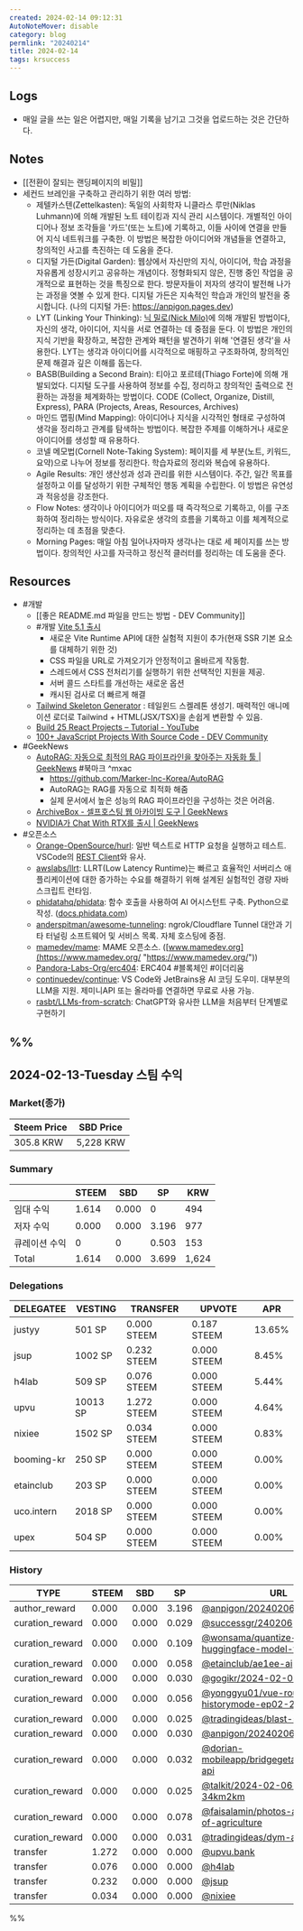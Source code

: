 ```yaml
---
created: 2024-02-14 09:12:31
AutoNoteMover: disable
category: blog
permlink: "20240214"
title: 2024-02-14
tags: krsuccess
---
```


## Logs
- 매일 글을 쓰는 일은 어렵지만, 매일 기록을 남기고 그것을 업로드하는 것은 간단하다.

## Notes
- [[전환이 잘되는 랜딩페이지의 비밀]]
- 세컨드 브레인을 구축하고 관리하기 위한 여러 방법:
	- 제텔카스텐(Zettelkasten): 독일의 사회학자 니클라스 루만(Niklas Luhmann)에 의해 개발된 노트 테이킹과 지식 관리 시스템이다. 개별적인 아이디어나 정보 조각들을 '카드'(또는 노트)에 기록하고, 이들 사이에 연결을 만들어 지식 네트워크를 구축한. 이 방법은 복잡한 아이디어와 개념들을 연결하고, 창의적인 사고를 촉진하는 데 도움을 준다.
	- 디지털 가든(Digital Garden): 웹상에서 자신만의 지식, 아이디어, 학습 과정을 자유롭게 성장시키고 공유하는 개념이다. 정형화되지 않은, 진행 중인 작업을 공개적으로 표현하는 것을 특징으로 한다. 방문자들이 저자의 생각이 발전해 나가는 과정을 엿볼 수 있게 한다. 디지털 가든은 지속적인 학습과 개인의 발전을 중시합니다. (나의 디지털 가든: https://anpigon.pages.dev)
	- LYT (Linking Your Thinking): [닉 밀로(Nick Milo)](https://www.youtube.com/@linkingyourthinking)에 의해 개발된 방법이다, 자신의 생각, 아이디어, 지식을 서로 연결하는 데 중점을 둔다. 이 방법은 개인의 지식 기반을 확장하고, 복잡한 관계와 패턴을 발견하기 위해 '연결된 생각'을 사용한다. LYT는 생각과 아이디어를 시각적으로 매핑하고 구조화하여, 창의적인 문제 해결과 깊은 이해를 돕는다.
	- BASB(Building a Second Brain): 티아고 포르테(Thiago Forte)에 의해 개발되었다. 디지털 도구를 사용하여 정보를 수집, 정리하고 창의적인 출력으로 전환하는 과정을 체계화하는 방법이다. CODE (Collect, Organize, Distill, Express), PARA (Projects, Areas, Resources, Archives)
	- 마인드 맵핑(Mind Mapping): 아이디어나 지식을 시각적인 형태로 구성하여 생각을 정리하고 관계를 탐색하는 방법이다. 복잡한 주제를 이해하거나 새로운 아이디어를 생성할 때 유용하다.
	- 코넬 메모법(Cornell Note-Taking System): 페이지를 세 부분(노트, 키워드, 요약)으로 나누어 정보를 정리한다. 학습자료의 정리와 복습에 유용하다.
	- Agile Results: 개인 생산성과 성과 관리를 위한 시스템이다. 주간, 일간 목표를 설정하고 이를 달성하기 위한 구체적인 행동 계획을 수립한다. 이 방법은 유연성과 적응성을 강조한다.
	- Flow Notes: 생각이나 아이디어가 떠오를 때 즉각적으로 기록하고, 이를 구조화하여 정리하는 방식이다. 자유로운 생각의 흐름을 기록하고 이를 체계적으로 정리하는 데 초점을 맞춘다.
	- Morning Pages: 매일 아침 일어나자마자 생각나는 대로 세 페이지를 쓰는 방법이다. 창의적인 사고를 자극하고 정신적 클러터를 정리하는 데 도움을 준다.

## Resources
- #개발
	- [[좋은 README.md 파일을 만드는 방법 - DEV Community]]
	- #개발 [Vite 5.1 출시](https://vitejs.dev/blog/announcing-vite5-1?ref=dailydev)
		- 새로운 Vite Runtime API에 대한 실험적 지원이 추가(현재 SSR 기본 요소를 대체하기 위한 것)
		- CSS 파일을 URL로 가져오기가 안정적이고 올바르게 작동함.
		- 스레드에서 CSS 전처리기를 실행하기 위한 선택적인 지원을 제공.
		- 서버 콜드 스타트를 개선하는 새로운 옵션
		- 캐시된 검사로 더 빠르게 해결
	- [Tailwind Skeleton Generator](https://www.producthunt.com/posts/tailwind-skeleton-generator) : 테일윈드 스켈레톤 생성기. 매력적인 애니메이션 로더로 Tailwind + HTML(JSX/TSX)을 손쉽게 변환할 수 있음.
	- [Build 25 React Projects – Tutorial - YouTube](https://www.youtube.com/watch?v=5ZdHfJVAY-s)
	- [100+ JavaScript Projects With Source Code - DEV Community](https://dev.to/shantanu_jana/100-javascript-projects-with-source-code-59lo?ref=dailydev)
- #GeekNews
	- [AutoRAG: 자동으로 최적의 RAG 파이프라인을 찾아주는 자동화 툴 | GeekNews](https://news.hada.io/topic?id=13343) #북마크 ^mxac
		- https://github.com/Marker-Inc-Korea/AutoRAG
		- AutoRAG는 RAG를 자동으로 최적화 해줌
		- 실제 문서에서 높은 성능의 RAG 파이프라인을 구성하는 것은 어려움.
	- [ArchiveBox - 셀프호스팅 웹 아카이빙 도구 | GeekNews](https://news.hada.io/topic?id=13356)
	- [NVIDIA가 Chat With RTX를 출시 | GeekNews](https://news.hada.io/topic?id=13352)
- #오픈소스
	- [Orange-OpenSource/hurl](https://github.com/Orange-OpenSource/hurl): 일반 텍스트로 HTTP 요청을 실행하고 테스트. VSCode의 [REST Client](https://marketplace.visualstudio.com/items?itemName=humao.rest-client)와 유사.
	- [awslabs/llrt](https://github.com/awslabs/llrt): LLRT(Low Latency Runtime)는 빠르고 효율적인 서버리스 애플리케이션에 대한 증가하는 수요를 해결하기 위해 설계된 실험적인 경량 자바스크립트 런타임.
	- [phidatahq/phidata](https://github.com/phidatahq/phidata): 함수 호출을 사용하여 AI 어시스턴트 구축. Python으로 작성. ([docs.phidata.com](https://docs.phidata.com/ "https://docs.phidata.com"))
	- [anderspitman/awesome-tunneling](https://github.com/anderspitman/awesome-tunneling): ngrok/Cloudflare Tunnel 대안과 기타 터널링 소프트웨어 및 서비스 목록. 자체 호스팅에 중점.
	- [mamedev/mame](https://github.com/mamedev/mame): MAME 오픈소스. ([www.mamedev.org](https://www.mamedev.org/ "https://www.mamedev.org/"))
	- [Pandora-Labs-Org/erc404](https://github.com/Pandora-Labs-Org/erc404): ERC404 #블록체인 #이더리움
	- [continuedev/continue](https://github.com/continuedev/continue): VS Code와 JetBrains용 AI 코딩 도우미. 대부분의 LLM을 지원. 제미니API 또는 올라마를 연결하면 무료로 사용 가능.
	- [rasbt/LLMs-from-scratch](https://github.com/rasbt/LLMs-from-scratch): ChatGPT와 유사한 LLM을 처음부터 단계별로 구현하기

%%
---

## 2024-02-13-Tuesday 스팀 수익

### Market(종가)
| Steem Price | SBD Price |
| --- | --- |
| 305.8 KRW | 5,228 KRW |

### Summary
| | STEEM | SBD | SP | KRW |
| --- | --- | --- | --- |--- |
| 임대 수익 | 1.614 | 0.000 | 0 | 494 |
| 저자 수익 | 0.000 | 0.000 | 3.196 | 977 |
| 큐레이션 수익 | 0 | 0 | 0.503 | 153 |
| Total | 1.614 | 0.000 | 3.699 | 1,624 |

### Delegations
| DELEGATEE | VESTING | TRANSFER | UPVOTE | APR |
| --- | --- | --- | --- | --- |
| justyy | 501 SP | 0.000 STEEM | 0.187 STEEM | 13.65% |
| jsup | 1002 SP | 0.232 STEEM | 0.000 STEEM | 8.45% |
| h4lab | 509 SP | 0.076 STEEM | 0.000 STEEM | 5.44% |
| upvu | 10013 SP | 1.272 STEEM | 0.000 STEEM | 4.64% |
| nixiee | 1502 SP | 0.034 STEEM | 0.000 STEEM | 0.83% |
| booming-kr | 250 SP | 0.000 STEEM | 0.000 STEEM | 0.00% |
| etainclub | 203 SP | 0.000 STEEM | 0.000 STEEM | 0.00% |
| uco.intern | 2018 SP | 0.000 STEEM | 0.000 STEEM | 0.00% |
| upex | 504 SP | 0.000 STEEM | 0.000 STEEM | 0.00% |

### History
| TYPE | STEEM | SBD | SP | URL |
| --- | --- | --- | --- | --- |
| author_reward | 0.000 | 0.000 | 3.196 | [@anpigon/20240206t143533086z](https://steemit.com/@anpigon/20240206t143533086z) |
| curation_reward | 0.000 | 0.000 | 0.029 | [@successgr/240206](https://steemit.com/@successgr/240206) |
| curation_reward | 0.000 | 0.000 | 0.109 | [@wonsama/quantize-huggingface-model-to-gguf](https://steemit.com/@wonsama/quantize-huggingface-model-to-gguf) |
| curation_reward | 0.000 | 0.000 | 0.058 | [@etainclub/ae1ee-ai](https://steemit.com/@etainclub/ae1ee-ai) |
| curation_reward | 0.000 | 0.000 | 0.030 | [@gogikr/2024-02-06](https://steemit.com/@gogikr/2024-02-06) |
| curation_reward | 0.000 | 0.000 | 0.056 | [@yonggyu01/vue-router-historymode-ep02-2km](https://steemit.com/@yonggyu01/vue-router-historymode-ep02-2km) |
| curation_reward | 0.000 | 0.000 | 0.025 | [@tradingideas/blast-spin](https://steemit.com/@tradingideas/blast-spin) |
| curation_reward | 0.000 | 0.000 | 0.030 | [@anpigon/20240206t143533086z](https://steemit.com/@anpigon/20240206t143533086z) |
| curation_reward | 0.000 | 0.000 | 0.032 | [@dorian-mobileapp/bridgegetaccountposts-api](https://steemit.com/@dorian-mobileapp/bridgegetaccountposts-api) |
| curation_reward | 0.000 | 0.000 | 0.025 | [@talkit/2024-02-06-12643220-34km2km](https://steemit.com/@talkit/2024-02-06-12643220-34km2km) |
| curation_reward | 0.000 | 0.000 | 0.078 | [@faisalamin/photos-at-university-of-agriculture](https://steemit.com/@faisalamin/photos-at-university-of-agriculture) |
| curation_reward | 0.000 | 0.000 | 0.031 | [@tradingideas/dym-airdrop](https://steemit.com/@tradingideas/dym-airdrop) |
| transfer | 1.272 | 0.000 | 0.000 | [@upvu.bank](https://steemit.com/@upvu.bank) |
| transfer | 0.076 | 0.000 | 0.000 | [@h4lab](https://steemit.com/@h4lab) |
| transfer | 0.232 | 0.000 | 0.000 | [@jsup](https://steemit.com/@jsup) |
| transfer | 0.034 | 0.000 | 0.000 | [@nixiee](https://steemit.com/@nixiee) |

%%


